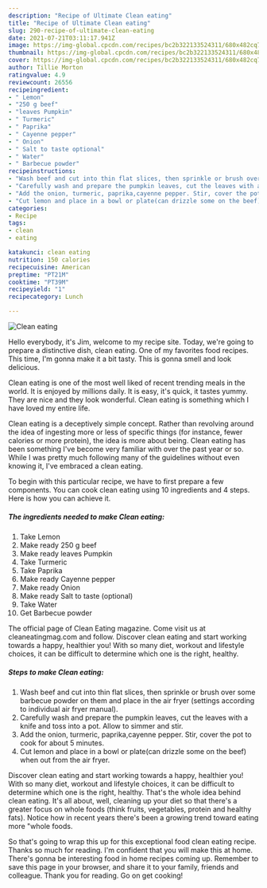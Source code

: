 ```yaml
---
description: "Recipe of Ultimate Clean eating"
title: "Recipe of Ultimate Clean eating"
slug: 290-recipe-of-ultimate-clean-eating
date: 2021-07-21T03:11:17.941Z
image: https://img-global.cpcdn.com/recipes/bc2b322133524311/680x482cq70/clean-eating-recipe-main-photo.jpg
thumbnail: https://img-global.cpcdn.com/recipes/bc2b322133524311/680x482cq70/clean-eating-recipe-main-photo.jpg
cover: https://img-global.cpcdn.com/recipes/bc2b322133524311/680x482cq70/clean-eating-recipe-main-photo.jpg
author: Tillie Morton
ratingvalue: 4.9
reviewcount: 26556
recipeingredient:
- " Lemon"
- "250 g beef"
- "leaves Pumpkin"
- " Turmeric"
- " Paprika"
- " Cayenne pepper"
- " Onion"
- " Salt to taste optional"
- " Water"
- " Barbecue powder"
recipeinstructions:
- "Wash beef and cut into thin flat slices, then sprinkle or brush over some barbecue powder on them and place in the air fryer (settings according to individual air fryer manual)."
- "Carefully wash and prepare the pumpkin leaves, cut the leaves with a knife and toss into a pot. Allow to simmer and stir."
- "Add the onion, turmeric, paprika,cayenne pepper. Stir, cover the pot to cook for about 5 minutes."
- "Cut lemon and place in a bowl or plate(can drizzle some on the beef) when out from the air fryer."
categories:
- Recipe
tags:
- clean
- eating

katakunci: clean eating 
nutrition: 150 calories
recipecuisine: American
preptime: "PT21M"
cooktime: "PT39M"
recipeyield: "1"
recipecategory: Lunch

---
```



![Clean eating](https://img-global.cpcdn.com/recipes/bc2b322133524311/680x482cq70/clean-eating-recipe-main-photo.jpg)

Hello everybody, it's Jim, welcome to my recipe site. Today, we're going to prepare a distinctive dish, clean eating. One of my favorites food recipes. This time, I'm gonna make it a bit tasty. This is gonna smell and look delicious.

Clean eating is one of the most well liked of recent trending meals in the world. It is enjoyed by millions daily. It is easy, it's quick, it tastes yummy. They are nice and they look wonderful. Clean eating is something which I have loved my entire life.

Clean eating is a deceptively simple concept. Rather than revolving around the idea of ingesting more or less of specific things (for instance, fewer calories or more protein), the idea is more about being. Clean eating has been something I&#39;ve become very familiar with over the past year or so. While I was pretty much following many of the guidelines without even knowing it, I&#39;ve embraced a clean eating.


To begin with this particular recipe, we have to first prepare a few components. You can cook clean eating using 10 ingredients and 4 steps. Here is how you can achieve it.

<!--inarticleads1-->

##### The ingredients needed to make Clean eating:

1. Take  Lemon
1. Make ready 250 g beef
1. Make ready leaves Pumpkin
1. Take  Turmeric
1. Take  Paprika
1. Make ready  Cayenne pepper
1. Make ready  Onion
1. Make ready  Salt to taste (optional)
1. Take  Water
1. Get  Barbecue powder


The official page of Clean Eating magazine. Come visit us at cleaneatingmag.com and follow. Discover clean eating and start working towards a happy, healthier you! With so many diet, workout and lifestyle choices, it can be difficult to determine which one is the right, healthy. 

<!--inarticleads2-->

##### Steps to make Clean eating:

1. Wash beef and cut into thin flat slices, then sprinkle or brush over some barbecue powder on them and place in the air fryer (settings according to individual air fryer manual).
1. Carefully wash and prepare the pumpkin leaves, cut the leaves with a knife and toss into a pot. Allow to simmer and stir.
1. Add the onion, turmeric, paprika,cayenne pepper. Stir, cover the pot to cook for about 5 minutes.
1. Cut lemon and place in a bowl or plate(can drizzle some on the beef) when out from the air fryer.


Discover clean eating and start working towards a happy, healthier you! With so many diet, workout and lifestyle choices, it can be difficult to determine which one is the right, healthy. That&#39;s the whole idea behind clean eating. It&#39;s all about, well, cleaning up your diet so that there&#39;s a greater focus on whole foods (think fruits, vegetables, protein and healthy fats). Notice how in recent years there&#39;s been a growing trend toward eating more &#34;whole foods. 

So that's going to wrap this up for this exceptional food clean eating recipe. Thanks so much for reading. I'm confident that you will make this at home. There's gonna be interesting food in home recipes coming up. Remember to save this page in your browser, and share it to your family, friends and colleague. Thank you for reading. Go on get cooking!
